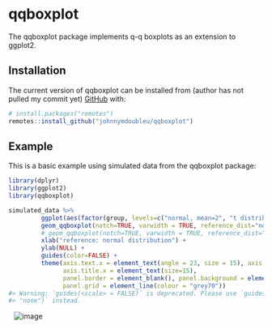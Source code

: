 
<!-- README.md is generated from README.Rmd. Please edit that file -->

# qqboxplot

<!-- badges: start -->
<!-- badges: end -->

The qqboxplot package implements q-q boxplots as an extension to
ggplot2.

## Installation
The current version of qqboxplot can be installed from (author has not pulled my commit yet)
[GitHub](https://github.com/) with:

``` r
# install.packages("remotes")
remotes::install_github("johnnymdoubleu/qqboxplot")
```

## Example

This is a basic example using simulated data from the qqboxplot package:

``` r
library(dplyr)
library(ggplot2)
library(qqboxplot) 

simulated_data %>%
         ggplot(aes(factor(group, levels=c("normal, mean=2", "t distribution, df=32", "t distribution, df=16", "t distribution, df=8", "t distribution, df=4")), y=y)) +
         geom_qqboxplot(notch=TRUE, varwidth = TRUE, reference_dist="norm", qq.colour = 'steelblue') +
         # geom_qqboxplot(notch=TRUE, varwidth = TRUE, reference_dist="norm") + ## this is the original code
         xlab("reference: normal distribution") +
         ylab(NULL) +
         guides(color=FALSE) +
         theme(axis.text.x = element_text(angle = 23, size = 15), axis.title.y = element_text(size=15),
               axis.title.x = element_text(size=15),
               panel.border = element_blank(), panel.background = element_rect(fill="white"),
               panel.grid = element_line(colour = "grey70"))
#> Warning: `guides(<scale> = FALSE)` is deprecated. Please use `guides(<scale> =
#> "none")` instead.
```
` `
![image](https://github.com/jrodu/qqboxplot/assets/37770895/d432f61c-2c2c-48ab-9fc1-1676fd0ea4d1)<!-- -->
<!-- ![](man/figures/README-example-1.png)-->

